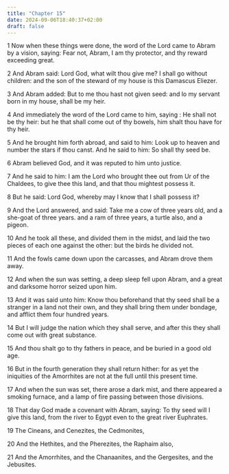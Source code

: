 ```yaml
---
title: "Chapter 15"
date: 2024-09-06T18:40:37+02:00
draft: false
---
```




1 Now when these things were done, the word of the Lord came to Abram by a vision, saying: Fear not, Abram, I am thy protector, and thy reward exceeding great.

2 And Abram said: Lord God, what wilt thou give me? I shall go without children: and the son of the steward of my house is this Damascus Eliezer.

3 And Abram added: But to me thou hast not given seed: and lo my servant born in my house, shall be my heir.

4 And immediately the word of the Lord came to him, saying : He shall not be thy heir: but he that shall come out of thy bowels, him shalt thou have for thy heir.

5 And he brought him forth abroad, and said to him: Look up to heaven and number the stars if thou canst. And he said to him: So shall thy seed be.

6 Abram believed God, and it was reputed to him unto justice.

7 And he said to him: I am the Lord who brought thee out from Ur of the Chaldees, to give thee this land, and that thou mightest possess it.

8 But he said: Lord God, whereby may I know that I shall possess it?

9 And the Lord answered, and said: Take me a cow of three years old, and a she-goat of three years. and a ram of three years, a turtle also, and a pigeon.

10 And he took all these, and divided them in the midst, and laid the two pieces of each one against the other: but the birds he divided not.

11 And the fowls came down upon the carcasses, and Abram drove them away.

12 And when the sun was setting, a deep sleep fell upon Abram, and a great and darksome horror seized upon him.

13 And it was said unto him: Know thou beforehand that thy seed shall be a stranger in a land not their own, and they shall bring them under bondage, and afflict them four hundred years.

14 But I will judge the nation which they shall serve, and after this they shall come out with great substance.

15 And thou shalt go to thy fathers in peace, and be buried in a good old age.

16 But in the fourth generation they shall return hither: for as yet the iniquities of the Amorrhites are not at the full until this present time.

17 And when the sun was set, there arose a dark mist, and there appeared a smoking furnace, and a lamp of fire passing between those divisions.

18 That day God made a covenant with Abram, saying: To thy seed will I give this land, from the river to Egypt even to the great river Euphrates.

19 The Cineans, and Cenezites, the Cedmonites,

20 And the Hethites, and the Pherezites, the Raphaim also,

21 And the Amorrhites, and the Chanaanites, and the Gergesites, and the Jebusites.


